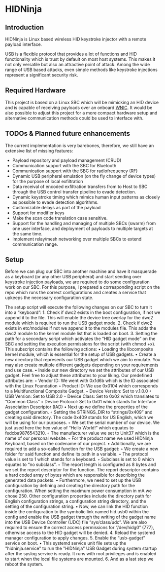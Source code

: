 # HIDNinja

## Introduction

HIDNinja is Linux based wireless HID keystroke injector with a remote payload interface.

USB is a flexible protocol that provides a lot of functions and HID functionality which is trust by default on most host systems. This makes it not only versatile but also an attractive point of attack. Among the wide range of USB based attacks, even simple methods like keystroke injections represent a significant security risk.  

## Required Hardware

This project is based on a Linux SBC which will be mimicking an HID device and is capable of receiving payloads over an onboard [WNIC](https://https://en.wikipedia.org/wiki/Wireless_network_interface_controller). It would be also possible to adjust this project for a more compact hardware setup and alternative communication methods could be used to interface with.


## TODOs & Planned future enhancements

The current implementation is very barebones, therefore, we still have an extensive list of missing features:

- Payload repository and payload management (CRUD)
- Communication support with the SBC for Bluetooth
- Communication support with the SBC for radiofrequency (RF)
- Dynamic USB peripheral emulation (on the fly change of device types) for the purpose of local exfiltration
- Data receival of encoded exfiltration transfers from to Host to SBC through the USB control transfer pipeline to evade detection.
- Dynamic keystroke timing which mimics human input patterns as closely as possible to evade detection algorithms.
- Customizable delays as part of the payload
- Support for modifier keys
- Make the scan code translation case sensitive.
- Support for the handling and managing of multiple SBCs (swarm) from one user interface, and deployment of payloads to multiple targets at the same time.
- Implement relay/mesh networking over multiple SBCs to extend communication range. 

## Setup

Before we can plug our SBC into another machine and have it masquerade as a keyboard (or any other USB peripheral) and start sending over keystroke injection payloads, we are required to do some configuration work on our SBC. For this purpose, I prepared a corresponding script on the repo which runs the correct configurations and creates a service that upkeeps the necessary configuration state. 

The setup script will execute the following changes on our SBC to turn it into a “keyboard”:
    1. Check if dwc2 exists in the boot configuration, if not we append it to the file. This will enable the device tree overlay for the dwc2 module which is required to run the USB gadget mode.
    2. Check if dwc2 exists in etc/modules if not we append it to the modules file. This adds the dwc2 module to the kernel module list that is loaded on boot.
    3. Setting the path for a secondary script which activates the “HID gadget mode” on the SBC and setting the execution permissions for the script (with chmod +x). This subscript contains the following actions:
    • Loading the libcomposite kernel module, which is essential for the setup of USB gadgets.
    • Create a new directory that represents our USB gadget which we aim to emulate. You may also create multiple different gadgets depending on your requirements and use case. 
    • Inside our new directory we set the attributes of our USB gadget. Feel free to adjust these attributes to your liking. Our predefined attributes are:
        ◦ Vendor ID: We went with 0x1d6b which is the ID associated with the Linux Foundation
        ◦ Product ID: We use 0x0104 which corresponds to a Multifunctional Composite Gadget.
        ◦ Device Version: Set to v.1.0.0
        ◦ USB Version: Set to USB 2.0
        ◦ Device Class: Set to 0x02 which translates to “Common Class”
        ◦ Device Protocol: Set to 0x01 which stands for Interface Association Descriptor (IAD)
    • Next up we define the properties of the gadget configuration.
        ◦ Setting the STRINGS_DIR to “strings/0x409” and creating said directory. The code 0x409 stands for US English, which we will be using for our purposes. 
        ◦ We set the serial number of our device. We just used here the hex value of “Hello World!” which equates to fedcba9876543210. 
        ◦ The manufacturer value we set to Unit37 which is the name of our personal website. 
        ◦ For the product name we used HIDNinja Keyboard, based on the codename of our project. 
    • Additionally, we are required to add a so-called function for the USB gadget:
        ◦ We create a new folder for said function and define its path in a variable.
        ◦ The protocol value is set to 1 which stands for a keyboard.
        ◦ Subclass is set to 0 which equates to “no subclass”.
        ◦ The report length is configured as 8 bytes and we set the report descriptor for the function. The report descriptor contains a hard coded array of bytes which are responsible for describing the generated data packets. 
    • Furthermore, we need to set up the USB configuration by defining and creating the directory path for the configuration. When setting the maximum power consumption in mA we chose 250. Other configuration properties include the directory path for English configuration strings, a configuration string directory, and the setting of the configuration string. 
    • Now, we can link the HID function inside the configuration to the symbolic link named hid.usb0 within the config and enable the USB gadget through the writing of the gadget name into the USB Device Controller (UDC) file “sys/class/udc”. We are also required to ensure the correct access permissions for “/dev/hidg0” (777), otherwise access to the HID gadget will be denied.
    4. Reload the systemd manager configuration to apply changes.
    5. Enable the “usb-gadget” service on boot.
    • This systemd service unit file sets up the "hidninja.service" to run the "HIDNinja" USB Gadget during system startup after the syslog service is ready. It runs with root privileges and is enabled to start when the local file systems are mounted.
    6. And as a last step we reboot the system.

